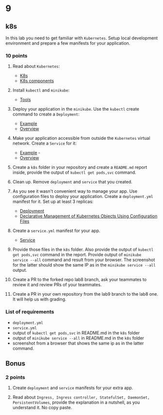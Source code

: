 # 9

## k8s

In this lab you need to get familiar with `Kubernetes`. Setup local development environment and prepare a
few manifests for your application.

### 10 points

1. Read about `Kubernetes`:
    * [K8s](https://kubernetes.io/docs/concepts/overview/what-is-kubernetes/)
    * [K8s components](https://kubernetes.io/docs/concepts/overview/components/)

2. Install `kubectl` and `minikube`:
    * [Tools](https://kubernetes.io/docs/tasks/tools/)

3. Deploy your application in the `minikube`. Use the `kubectl` create command to create a `Deployment`:
    * [Example](https://kubernetes.io/docs/tutorials/hello-minikube/#create-a-deployment)
    * [Overview](https://kubernetes.io/docs/tutorials/kubernetes-basics/deploy-app/deploy-intro/)

4. Make your application accessible from outside the `Kubernetes` virtual network. Create a `Service` for it:
    * [Example](https://kubernetes.io/docs/tutorials/hello-minikube/#create-a-service) -
    * [Overview](https://kubernetes.io/docs/tutorials/kubernetes-basics/expose/expose-intro/)

5. Create a `k8s` folder in your repository and create a `README.md` report inside, provide the output of
`kubectl get pods,svc` command.

6. Clean up. Remove `deployment` and `service` that you created.

7. As you see it wasn't convenient way to manage your app. Use configuration files to deploy your application. Create a `deployment.yml` manifest for it. Set up at least 3 replicas:
    * [Deployment](https://kubernetes.io/docs/concepts/workloads/controllers/deployment/)
    * [Declarative Management of Kubernetes Objects Using Configuration Files](https://kubernetes.io/docs/tasks/manage-kubernetes-objects/declarative-config/)

8. Create a `service.yml` manifest for your app.
    * [Service](https://kubernetes.io/docs/concepts/services-networking/service/)

9. Provide those files in the `k8s` folder. Also provide the output of `kubectl get pods,svc` command in
the report. Provide output of `minikube service --all` command and result from your browser. The screenshot for the latter should show the same IP as in the `minikube service --all` output.

10. Create a PR to the forked repo lab8 branch, ask your teammates to review it and review PRs of your teammates.

11. Create a PR in your own repository from the lab9 branch to the lab8 one. It will help us with grading.

### List of requirements

* `deployment.yml`
* `service.yml`
* output of `kubectl get pods,svc` in README.md in the `k8s` folder
* output of `minikube service --all` in README.md in the `k8s` folder
* screenshot from a browser that shows the same ip as in the latter command.

## Bonus

### 2 points

1. Create `deployment` and `service` manifests for your extra app.

2. Read about `Ingress, Ingress controller, StatefulSet, DaemonSet, PersistentVolumes`, provide the explanation in a nutshell, as you understand it. No copy paste.
